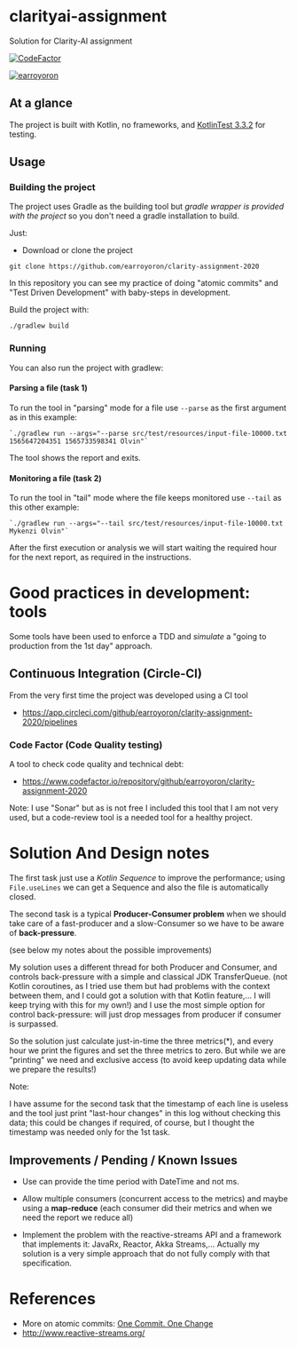 # clarityai-assignment
Solution for Clarity-AI assignment

[![CodeFactor](https://www.codefactor.io/repository/github/earroyoron/clarity-assignment-2020/badge/master)](https://www.codefactor.io/repository/github/earroyoron/clarity-assignment-2020/overview/master)

[![earroyoron](https://circleci.com/gh/earroyoron/clarity-assignment-2020.svg?style=svg)](https://circleci.com/gh/earroyoron/clarity-assignment-2020)

## At a glance

The project is built with Kotlin, no frameworks, 
and [KotlinTest 3.3.2](https://github.com/kotest/kotest/blob/master/doc/reference.md) 
for testing.

## Usage

### Building the project

The project uses Gradle as the building tool
but _gradle wrapper is provided with the project_
so you don't need a gradle installation to build.

Just:

- Download or clone the project

`git clone https://github.com/earroyoron/clarity-assignment-2020`

In this repository you can see 
my practice of doing "atomic commits"
and "Test Driven Development" with baby-steps
in development.

Build the project with: 

`./gradlew build`

### Running

You can also run the project with gradlew: 

#### Parsing a file (task 1)

To run the tool in "parsing" mode for a file use `--parse` as the first argument as in this example:

    `./gradlew run --args="--parse src/test/resources/input-file-10000.txt 1565647204351 1565733598341 Olvin"`

The tool shows the report and exits.

#### Monitoring a file (task 2)

To run the tool in "tail" mode where the file keeps monitored use `--tail` as this other example:

    `./gradlew run --args="--tail src/test/resources/input-file-10000.txt Mykenzi Olvin"`

After the first execution or analysis we will
start waiting the required hour for the next report, 
as required in the instructions.

# Good practices in development: tools 

Some tools have been used to enforce a TDD and _simulate_ a
"going to production from the 1st day" approach.

## Continuous Integration (Circle-CI)

From the very first time the project was developed using a CI tool 

- https://app.circleci.com/github/earroyoron/clarity-assignment-2020/pipelines

### Code Factor (Code Quality testing)

A tool to check code quality and technical debt:

- https://www.codefactor.io/repository/github/earroyoron/clarity-assignment-2020

Note: I use "Sonar" but as is not free I included this tool 
that I am not very used, but a code-review tool is a needed tool for a healthy project.

# Solution And Design notes

The first task just use a _Kotlin Sequence_ to improve the
performance; using `File.useLines` we can get
a Sequence and also the file is automatically closed.

The second task is a typical **Producer-Consumer problem**
when we should take care of a fast-producer and a slow-Consumer
so we have to be aware of **back-pressure**.

(see below my notes about the possible improvements)

My solution uses a different thread for both
Producer and Consumer, and controls back-pressure
with a simple and classical JDK TransferQueue.
(not Kotlin coroutines, as I tried use them but had problems
with the context between them, and I could got a
solution with that Kotlin feature,...
I will keep trying with this for my own!)
and I use the most simple option for control
back-pressure: will just drop messages from producer 
if consumer is surpassed. 

So the solution just calculate just-in-time
the three metrics(*), and every hour we print
the figures and set the three metrics to zero.
But while we are "printing" we need and exclusive
access (to avoid keep updating data while we prepare
the results!)

Note:

I have assume for the second task that
the timestamp of each line is useless and the
tool just print "last-hour changes" in this log
without checking this data; this could be changes
if required, of course, but I thought the timestamp
was needed only for the 1st task.

## Improvements / Pending / Known Issues

 - Use can provide the time period with DateTime and not ms.
 
 - Allow multiple consumers (concurrent access to the metrics)
 and maybe using a **map-reduce** (each consumer did their metrics and
 when we need the report we reduce all)
 
 - Implement the problem with the reactive-streams API
 and a framework that implements it: JavaRx, Reactor, Akka Streams,...
 Actually my solution is a very 
 simple approach that do not fully comply with that specification.
 
# References 

- More on atomic commits: [One Commit. One Change](https://medium.com/@fagnerbrack/one-commit-one-change-3d10b10cebbf)
- http://www.reactive-streams.org/



